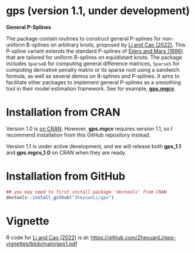 # gps (version 1.1, under development)

**General P-Splines**

The package contain routines to construct general P-splines for non-uniform B-splines on arbitrary knots, proposed by [Li and Cao (2022)](https://arxiv.org/abs/2201.06808). This P-spline variant extends the standard P-splines of [Eilers and Marx (1996)](https://doi.org/10.1214/ss/1038425655) that are tailored for uniform B-splines on equidistant knots. The package includes `SparseD` for computing general difference matrices, `SparseS` for computing derivative penalty matrix or its sparse root using a sandwich formula, as well as several demos on B-splines and P-splines. It aims to facilitate other packages to implement general P-splines as a smoothing tool in their model estimation framework. See for example, [**gps.mgcv**](https://github.com/ZheyuanLi/gps.mgcv).

# Installation from CRAN

Version 1.0 is [on CRAN](https://CRAN.R-project.org/package=gps). However, **gps.mgcv** requires version 1.1, so I recommend installation from this GitHub repository instead.

Version 1.1 is under active development, and we will release both **gps_1.1** and **gps.mgcv_1.0** on CRAN when they are ready.

# Installation from GitHub

```r
## you may need to first install package 'devtools' from CRAN
devtools::install_github("ZheyuanLi/gps")
```

# Vignette

R code for [Li and Cao (2022)](https://arxiv.org/abs/2201.06808) is at: https://github.com/ZheyuanLi/gps-vignettes/blob/main/gps1.pdf
